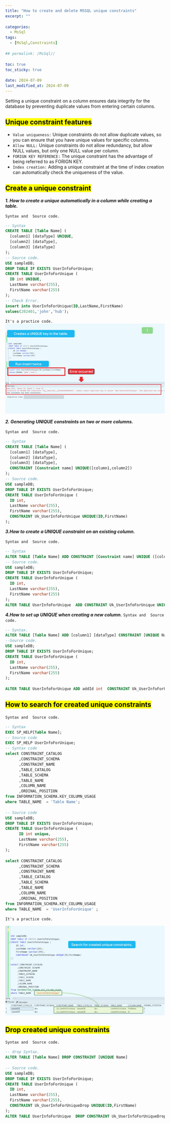 ```yaml
---
title: "How to create and delete MSSQL unique constraints"
excerpt: ""

categories:
  - MsSql
tags:
  - [MsSql,Constraints]

## permalink: /MsSql//

toc: true
toc_sticky: true
 
date: 2024-07-09
last_modified_at: 2024-07-09
---
```

 Setting a unique constraint on a column ensures data integrity for the database by preventing duplicate values from entering certain columns.

## <mark>Unique constraint features</mark>

- `Value uniqueness:` Unique constraints do not allow duplicate values, so you can ensure that you have unique values for specific columns.
- `Allow NULL:` Unique constraints do not allow redundancy, but allow NULL values, but only one NULL value per column.
- `FORIGN KEY REFERENCE:` The unique constraint has the advantage of being referred to as FORIGN KEY.
- `Index creation:` Adding a unique constraint at the time of index creation can automatically check the uniqueness of the value.

## <mark>Create a unique constraint</mark>

***1. How to create a unique automatically in a column while creating a table.***

`Syntax and  Source code.`

```sql
-- Syntax
CREATE TABLE [Table Name] (
  [column1] [dataType] UNIQUE,
  [column2] [dataType],
  [column3] [dataType] 
);
-- Source code. 
USE sampleDB;
DROP TABLE IF EXISTS UserInfoForUnique;
CREATE TABLE UserInfoForUnique (
  ID int UNIQUE,
  LastName varchar(255),
  FirstName varchar(255)    
);
-- Check Error.
insert into UserInfoForUnique(ID,LastName,FirstName)
values(202401,'john','hub');
```

`It's a practice code.`
![Create a unique while creating a table.](/assets/images/postsImages/MsSql/1011_Eng_UNIQUE_Constraints/1.jpg)

***2. Generating UNIQUE constraints on two or more columns.***

 `Syntax and  Source code.`

```sql
-- Syntax
CREATE TABLE [Table Name] (
  [column1] [dataType],
  [column2] [dataType],
  [column3] [dataType],
  CONSTRAINT [Constraint name] UNIQUE([column1,column2]) 
);
-- Source code.   
USE sampleDB;
DROP TABLE IF EXISTS UserInfoForUnique;
CREATE TABLE UserInfoForUnique (
  ID int, 
  LastName varchar(255),
  FirstName varchar(255),
  CONSTRAINT Uk_UserInfoForUnique UNIQUE(ID,FirstName)  
);
```

***3.How to create a UNIQUE constraint on an existing column.***

`Syntax and  Source code.`

```sql
-- Syntax
ALTER TABLE [Table Name] ADD CONSTRAINT [Constraint name] UNIQUE ([column1,column2]);
-- Source code.
USE sampleDB;
DROP TABLE IF EXISTS UserInfoForUnique;
CREATE TABLE UserInfoForUnique (
  ID int, 
  LastName varchar(255),
  FirstName varchar(255) 
); 
ALTER TABLE UserInfoForUnique  ADD CONSTRAINT Uk_UserInfoForUnique UNIQUE (ID,FirstName);
```

***4.How to set up UNIQUE when creating a new column.***
`Syntax and  Source code.`

```sql
-- Syntax.
ALTER TABLE [Table Name] ADD [column1] [dataType] CONSTRAINT [UNIQUE Name] UNIQUE (column1,column2]);
--Source code. 
USE sampleDB;
DROP TABLE IF EXISTS UserInfoForUnique;
CREATE TABLE UserInfoForUnique (
  ID int, 
  LastName varchar(255),
  FirstName varchar(255) 
);

ALTER TABLE UserInfoForUnique ADD addId int  CONSTRAINT Uk_UserInfoForUnique UNIQUE (ID,addId);
```

## <mark>How to search for created unique constraints</mark>

`Syntax and  Source code.`

```sql
-- Syntax
EXEC SP_HELP[Table Name];
-- Source code
EXEC SP_HELP UserInfoForUnique;
-- Syntax code
select CONSTRAINT_CATALOG
      ,CONSTRAINT_SCHEMA
      ,CONSTRAINT_NAME
      ,TABLE_CATALOG
      ,TABLE_SCHEMA
      ,TABLE_NAME
      ,COLUMN_NAME
      ,ORDINAL_POSITION
from INFORMATION_SCHEMA.KEY_COLUMN_USAGE
where TABLE_NAME  = 'Table Name';

-- Source code 
USE sampleDB;
DROP TABLE IF EXISTS UserInfoForUnique;
CREATE TABLE UserInfoForUnique (
      ID int unique, 
      LastName varchar(255),
      FirstName varchar(255) 
);

select CONSTRAINT_CATALOG
      ,CONSTRAINT_SCHEMA
      ,CONSTRAINT_NAME
      ,TABLE_CATALOG
      ,TABLE_SCHEMA
      ,TABLE_NAME
      ,COLUMN_NAME
      ,ORDINAL_POSITION
from INFORMATION_SCHEMA.KEY_COLUMN_USAGE
where TABLE_NAME  = 'UserInfoForUnique' ; 

```

`It's a practice code.`

![unique search in the schema.](/assets/images/postsImages/MsSql/1011_Eng_UNIQUE_Constraints/2.jpg)


## <mark>Drop created unique constraints</mark>

`Syntax and  Source code.`

```sql
-- drop Syntax.
ALTER TABLE [Table Name] DROP CONSTRAINT [UNIQUE Name]
 
-- Source code.
USE sampleDB;
DROP TABLE IF EXISTS UserInfoForUnique;
CREATE TABLE UserInfoForUnique (
  ID int, 
  LastName varchar(255),
  FirstName varchar(255),
  CONSTRAINT Uk_UserInfoForUniqueDrop UNIQUE(ID,FirstName)  
);
ALTER TABLE UserInfoForUnique  DROP CONSTRAINT Uk_UserInfoForUniqueDrop;
```
